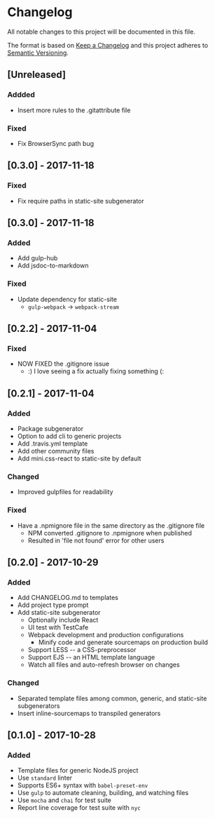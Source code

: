 # Changelog
All notable changes to this project will be documented in this file.

The format is based on [Keep a Changelog](http://keepachangelog.com/en/1.0.0/)
and this project adheres to [Semantic Versioning](http://semver.org/spec/v2.0.0.html).

## [Unreleased]
### Addded
- Insert more rules to the .gitattribute file
### Fixed
- Fix BrowserSync path bug

## [0.3.0] - 2017-11-18
### Fixed
- Fix require paths in static-site subgenerator

## [0.3.0] - 2017-11-18
### Added
- Add gulp-hub
- Add jsdoc-to-markdown
### Fixed
- Update dependency for static-site
  - `gulp-webpack` -> `webpack-stream`

## [0.2.2] - 2017-11-04
### Fixed
- NOW FIXED the .gitignore issue
  - :) I love seeing a fix actually fixing something (:

## [0.2.1] - 2017-11-04
### Added
- Package subgenerator
- Option to add cli to generic projects
- Add .travis.yml template
- Add other community files
- Add mini.css-react to static-site by default

### Changed
- Improved gulpfiles for readability

### Fixed
- Have a .npmignore file in the same directory as the .gitignore file
  - NPM converted .gitignore to .npmignore when published
  - Resulted in 'file not found' error for other users

## [0.2.0] - 2017-10-29
### Added
- Add CHANGELOG.md to templates
- Add project type prompt
- Add static-site subgenerator
  - Optionally include React
  - UI test with TestCafe
  - Webpack development and production configurations
    - Minify code and generate sourcemaps on production build
  - Support LESS -- a CSS-preprocessor
  - Support EJS -- an HTML template language
  - Watch all files and auto-refresh browser on changes

### Changed
- Separated template files among common, generic, and static-site subgenerators
- Insert inline-sourcemaps to transpiled generators

## [0.1.0] - 2017-10-28
### Added
- Template files for generic NodeJS project
- Use `standard` linter
- Supports ES6+ syntax with `babel-preset-env`
- Use `gulp` to automate cleaning, building, and watching files
- Use `mocha` and `chai` for test suite
- Report line coverage for test suite with `nyc`

